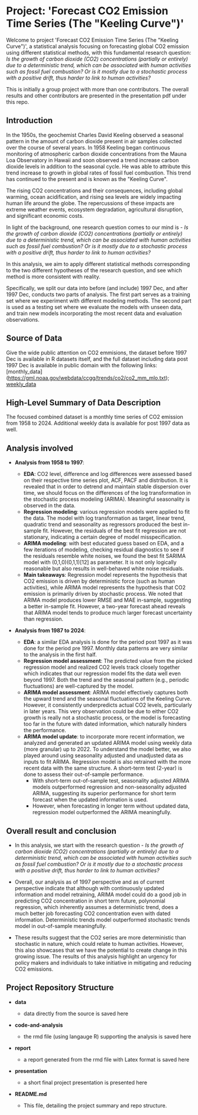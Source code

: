 # Project: 'Forecast CO2 Emission Time Series (The "Keeling Curve")'

Welcome to project 'Forecast CO2 Emission Time Series (The "Keeling Curve")', a statistical analysis focusing on forecasting global CO2 emission using different statistical methods, with this fundamental research question: 
*Is the growth of carbon dioxide (CO2) concentrations (partially or entirely) due to a deterministic trend, which can be associated with human activities such as fossil fuel combustion? Or is it mostly due to a stochastic process with a positive drift, thus harder to link to human activities?* 

This is initially a group project with more than one contributors. The overall results and other contributors are presented in the presentation pdf under this repo.

## Introduction

In the 1950s, the geochemist Charles David Keeling observed a seasonal pattern in the amount of carbon dioxide present in air samples collected over the course of several years. In 1958 Keeling began continuous monitoring of atmospheric carbon dioxide concentrations from the Mauna Loa Observatory in Hawaii and soon observed a trend increase carbon dioxide levels in addition to the seasonal cycle. He was able to attribute this trend increase to growth in global rates of fossil fuel combustion. This trend has continued to the present and is known as the "Keeling Curve".

The rising CO2 concentrations and their consequences, including global warming, ocean acidification, and rising sea levels are widely impacting human life around the globe. The repercussions of these impacts are extreme weather events, ecosystem degradation, agricultural disruption, and significant economic costs.

In light of the background, one research question comes to our mind is - *Is the growth of carbon dioxide (CO2) concentrations (partially or entirely) due to a deterministic trend, which can be associated with human activities such as fossil fuel combustion? Or is it mostly due to a stochastic process with a positive drift, thus harder to link to human activities?* 

In this analysis, we aim to apply different statistical methods corresponding to the two different hypotheses of the research question, and see which method is more consistent with reality.

Specifically, we split our data into before (and include) 1997 Dec, and after 1997 Dec, conducts two parts of analysis. The first part serves as a training set where we experiment with different modeling methods. The second part is used as a testing set where we evaluate the models with unseen data, and train new models incorporating the most recent data and evaluation observations. 


## Source of Data

Give the wide public attention on CO2 emmisions, the dataset before 1997 Dec is available in R datasets itself, and the full dataset including data post 1997 Dec is available in public domain with the following links: [monthly_data] (https://gml.noaa.gov/webdata/ccgg/trends/co2/co2_mm_mlo.txt); [weekly_data](https://gml.noaa.gov/webdata/ccgg/trends/co2/co2_weekly_mlo.txt)

## High-Level Summary of Data Description

The focused combined dataset is a monthly time series of CO2 emission from 1958 to 2024. Additional weekly data is available for post 1997 data as well. 

## Analysis involved

- **Analysis from 1958 to 1997**:
  - **EDA**: CO2 level, difference and log differences were assessed based on their respective time series plot, ACF, PACF and distribution. It is revealed that in order to detrend and maintain stable dispersion over time, we should focus on the differences of the log transformation in the stochastic process modeling (ARIMA). Meaningful seasonality is observed in the data.
  - **Regression modeling**: various regression models were applied to fit the data. The model with log transformation as target, linear trend, quadratic trend and seasonality as regressors produced the best in-sample fit. However, the residuals of the best fit regression are not stationary, indicating a certain degree of model misspecification.
  - **ARIMA modeling**: with best educated guess based on EDA, and a few iterations of modeling, checking residual diagnostics to see if the residuals resemble white noises, we found the best fit SARIMA model with (0,1,0)(0,1,1)[12] as parameter. It is not only logically reasonable but also results in well-behaved white noise residuals.
  - **Main takeaways**: Regression model represents the hypothesis that CO2 emission is driven by deterministic force (such as human activities), while ARIMA model represents the hypothesis that CO2 emission is primarily driven by stochastic process. We noted that ARIMA model produces lower RMSE and MAE in-sample, suggesting a better in-sample fit. However, a two-year forecast ahead reveals that ARIMA model tends to produce much larger forecast uncertainty than regression.

- **Analysis from 1987 to 2024**:
  - **EDA**: a similar EDA analysis is done for the period post 1997 as it was done for the period pre 1997. Monthly data patterns are very similar to the analysis in the first half.
  - **Regression model assessment**: The predicted value from the picked regression model and realized CO2 levels track closely together which indicates that our regression model fits the data well even beyond 1997. Both the trend and the seasonal
 pattern (e.g., periodic fluctuations) are well-captured by the model.
  - **ARIMA model assessment**: ARIMA model effectively captures both the upward trend and the seasonal fluctuations of the Keeling Curve. However, it consistently underpredicts actual CO2 levels, particularly in later years. This very observation could be due to either CO2 growth is really
 not a stochastic process, or the model is forecasting too far in the future with dated information, which naturally hinders the performance.
  - **ARIMA model update**: to incorporate more recent information, we analyzed and generated an updated ARIMA model using weekly data (more granular) up to 2022. To understand the model better, we also played around using seasonality adjusted and unadjusted data as inputs to fit ARIMA. Regression model is also retrained with the more recent data with the same structure. A short-term test (2-year) is done to assess their out-of-sample performance.
    - With short-term out-of-sample test, seasonality adjusted ARIMA models outperformed regression and non-seasonality adjusted ARIMA, suggesting its superior performance for short term forecast when the updated information is used. 
    - However, when forecasting in longer term without updated data, regression model outperformed the ARIMA meaningfully.
  

## Overall result and conclusion

- In this analysis, we start with the research question - *Is the growth of carbon dioxide (CO2) concentrations (partially or entirely) due to a deterministic trend, which can be associated with human activities such as fossil fuel combustion? Or is it mostly due to a stochastic process with a positive drift, thus harder to link to human activities?* 

- Overall, our analysis as of 1997 perspective and as of current perspective indicate that although with continuously updated information and model retraining, ARIMA model could do a good job in predicting CO2 concentration in short term future, polynomial regression, which inherently assumes a deterministic trend, does a much better job forecasting CO2 concentration even with dated information. Deterministic trends model outperformed stochastic trends model in out-of-sample meaningfully. 

- These results suggest that the CO2 series are more deterministic than stochastic in nature, which could relate to human activities. However, this also showcases that we have the potential to create change in this growing issue. The results of this analysis highlight an urgency for policy makers and individuals to take initiative in mitigating and reducing CO2 emissions.

## Project Repository Structure

- **data**
  - data directly from the source is saved here

- **code-and-analysis**
  - the rmd file (using langauge R) supporting the analysis is saved here 

- **report**
  - a report generated from the rmd file with Latex format is saved here

- **presentation**
  - a short final project presentation is presented here

- **README.md**
  - This file, detailing the project summary and repo structure.
